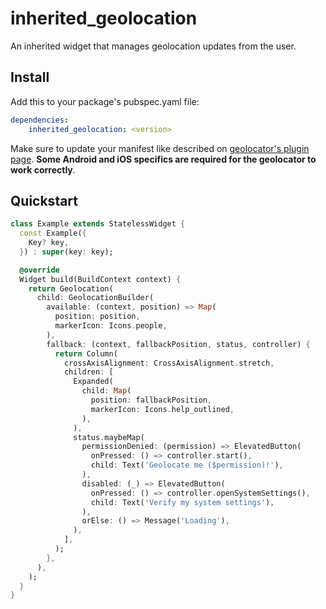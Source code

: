 # inherited_geolocation

An inherited widget that manages geolocation updates from the user.

## Install

Add this to your package's pubspec.yaml file:

```yaml
dependencies:
    inherited_geolocation: <version>
```

Make sure to update your manifest like described on [geolocator's plugin page](https://pub.dev/packages/geolocator#usage). **Some Android and iOS specifics are required for the geolocator to work correctly**.

## Quickstart

```dart
class Example extends StatelessWidget {
  const Example({
    Key? key,
  }) : super(key: key);

  @override
  Widget build(BuildContext context) {
    return Geolocation(
      child: GeolocationBuilder(
        available: (context, position) => Map(
          position: position,
          markerIcon: Icons.people,
        ),
        fallback: (context, fallbackPosition, status, controller) {
          return Column(
            crossAxisAlignment: CrossAxisAlignment.stretch,
            children: [
              Expanded(
                child: Map(
                  position: fallbackPosition,
                  markerIcon: Icons.help_outlined,
                ),
              ),
              status.maybeMap(
                permissionDenied: (permission) => ElevatedButton(
                  onPressed: () => controller.start(),
                  child: Text('Geolocate me ($permission)!'),
                ),
                disabled: (_) => ElevatedButton(
                  onPressed: () => controller.openSystemSettings(),
                  child: Text('Verify my system settings'),
                ),
                orElse: () => Message('Loading'),
              ),
            ],
          );
        },
      ),
    );
  }
}
```